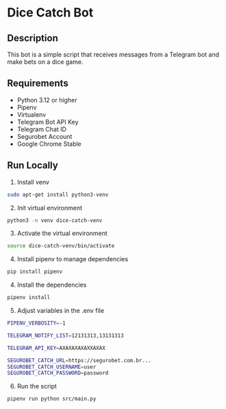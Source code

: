 # Dice Catch Bot

## Description
This bot is a simple script that receives messages from a Telegram bot and make bets on a dice game.

## Requirements
- Python 3.12 or higher
- Pipenv
- Virtualenv
- Telegram Bot API Key
- Telegram Chat ID
- Segurobet Account
- Google Chrome Stable

## Run Locally

1. Install venv
```bash
sudo apt-get install python3-venv
```

2. Init virtual environment
```bash
python3 -m venv dice-catch-venv
```

3. Activate the virtual environment
```bash
source dice-catch-venv/bin/activate
```

4. Install pipenv to manage dependencies
```bash
pip install pipenv
```


4. Install the dependencies
```bash
pipenv install
```

5. Adjust variables in the .env file
```bash
PIPENV_VERBOSITY=-1

TELEGRAM_NOTIFY_LIST=12131313,13131313

TELEGRAM_API_KEY=AXAXAXAXAXXAXAX

SEGUROBET_CATCH_URL=https://segurobet.com.br...
SEGUROBET_CATCH_USERNAME=user
SEGUROBET_CATCH_PASSWORD=password
```

6. Run the script
```bash
pipenv run python src/main.py
```